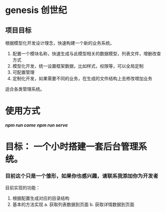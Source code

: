# genesis 创世纪

## 项目目标

根据模型化开发设计理念，快速构建一个新的业务系统。

1. 配置一个模块名称，快速生成与此模型相关的数据模型，列表文件，增删改查方式
2. 模型化开发，统一设置框架数据，比如样式，权限等，可以全局定制
3. 可配置管理
4. 定制化开发，如果需要不同的业务，在生成的文件结构上去修改增加业务

适合各类管理系统。

# 使用方式

***npm run come***
***npm run serve***


# 目标： 一个小时搭建一套后台管理系统。

### 目前这个只是一个雏形，如果你也感兴趣，请联系我添加你为开发者

目前实现的功能：

1. 根据配置生成对应的目录结构
2. 基本的方法实现
   a. 获取列表数据到页面
   b. 获取详情数据到页面
